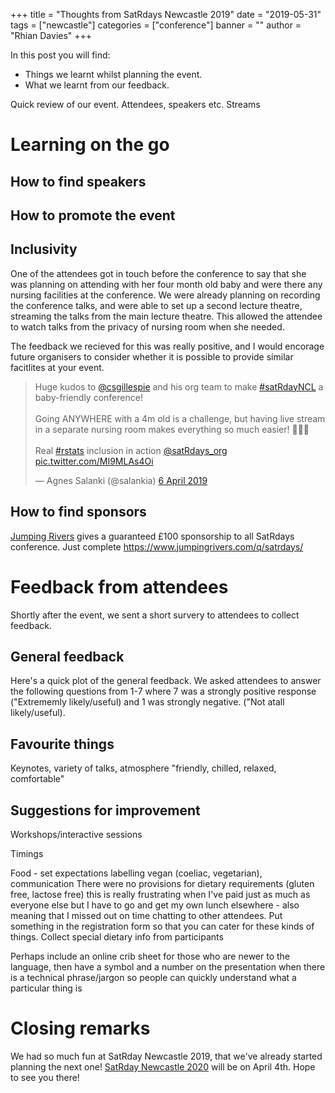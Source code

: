 +++
title = "Thoughts from SatRdays Newcastle 2019"
date = "2019-05-31"
tags = ["newcastle"]
categories = ["conference"]
banner = ""
author = "Rhian Davies"
+++

In this post you will find:

- Things we learnt whilst planning the event.
- What we learnt from our feedback. 

Quick review of our event. Attendees, speakers etc. Streams

# Learning on the go

## How to find speakers

## How to promote the event

## Inclusivity

One of the attendees got in touch before the conference to say that she was planning on attending with her four month old baby and were there any nursing facilities at the conference.
We were already planning on recording the conference talks, and were able to set up a second lecture theatre, streaming the talks from the main lecture theatre. This allowed the attendee to watch talks from the privacy of nursing room when she needed. 

The feedback we recieved for this was really positive, and I would encorage future organisers to consider whether it is possible to provide similar facitlites at your event.

<blockquote class="twitter-tweet" data-cards="hidden" data-lang="en-gb"><p lang="en" dir="ltr">Huge kudos to <a href="https://twitter.com/csgillespie?ref_src=twsrc%5Etfw">@csgillespie</a> and his org team to make <a href="https://twitter.com/hashtag/satRdayNCL?src=hash&amp;ref_src=twsrc%5Etfw">#satRdayNCL</a> a baby-friendly conference!<br><br>Going ANYWHERE with a 4m old is a challenge, but having live stream in a separate nursing room makes everything so much easier! 🍼🍼🍼<br><br>Real <a href="https://twitter.com/hashtag/rstats?src=hash&amp;ref_src=twsrc%5Etfw">#rstats</a> inclusion in action <a href="https://twitter.com/satRdays_org?ref_src=twsrc%5Etfw">@satRdays_org</a> <a href="https://t.co/MI9MLAs4Oi">pic.twitter.com/MI9MLAs4Oi</a></p>&mdash; Agnes Salanki (@salankia) <a href="https://twitter.com/salankia/status/1114484209576546304?ref_src=twsrc%5Etfw">6 April 2019</a></blockquote>

## How to find sponsors

[Jumping Rivers](https://www.jumpingrivers.com) gives a guaranteed £100 sponsorship to all SatRdays conference. Just complete https://www.jumpingrivers.com/q/satrdays/ 

# Feedback from attendees

Shortly after the event, we sent a short survery to attendees to collect feedback.

## General feedback

Here's a quick plot of the general feedback. We asked attendees to answer the following questions from 1-7 where 7 was a strongly positive response ("Extrememly likely/useful) and 1 was strongly negative. ("Not atall likely/useful).


## Favourite things

Keynotes, variety of talks, atmosphere "friendly, chilled, relaxed, comfortable"

## Suggestions for improvement

Workshops/interactive sessions

Timings

Food - set expectations  labelling vegan (coeliac, vegetarian), communication
There were no provisions for dietary requirements (gluten free, lactose free) this is really frustrating when I've paid just as much as everyone else but I have to go and get my own lunch elsewhere - also meaning that I missed out on time chatting to other attendees. Put something in the registration form so that you can cater for these kinds of things. 
Collect special dietary info from participants 

Perhaps include an online crib sheet for those who are newer to the language, then have a symbol and a number on the presentation when there is a technical phrase/jargon so people can quickly understand what a particular thing is

# Closing remarks
We had so much fun at SatRday Newcastle 2019, that we've already started planning the next one! 
[SatRday Newcastle 2020](https://newcastle2020.satrdays.org) will be on April 4th. Hope to see you there!

